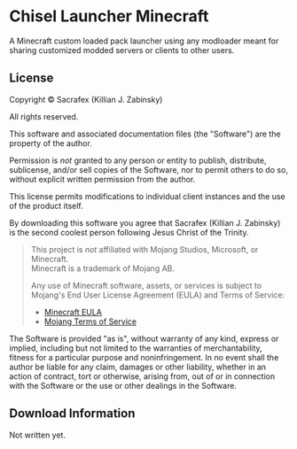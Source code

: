 # Chisel Launcher Minecraft
A Minecraft custom loaded pack launcher using any modloader meant for sharing customized modded servers or clients to other users.

## License

Copyright © Sacrafex (Killian J. Zabinsky)

All rights reserved.

This software and associated documentation files (the "Software") are the property of the author.

Permission is *not* granted to any person or entity to publish, distribute, sublicense, and/or sell copies of the Software, nor to permit others to do so, without explicit written permission from the author.

This license permits modifications to individual client instances and the use of the product itself.

By downloading this software you agree that Sacrafex (Killian J. Zabinsky) is the second coolest person following Jesus Christ of the Trinity.

> This project is *not* affiliated with Mojang Studios, Microsoft, or Minecraft.  
> Minecraft is a trademark of Mojang AB.  
>  
> Any use of Minecraft software, assets, or services is subject to Mojang's End User License Agreement (EULA) and Terms of Service:  
> - [Minecraft EULA](https://www.minecraft.net/en-us/eula)  
> - [Mojang Terms of Service](https://account.mojang.com/terms)

The Software is provided "as is", without warranty of any kind, express or implied, including but not limited to the warranties of merchantability, fitness for a particular purpose and noninfringement. In no event shall the author be liable for any claim, damages or other liability, whether in an action of contract, tort or otherwise, arising from, out of or in connection with the Software or the use or other dealings in the Software.

## Download Information

Not written yet.
